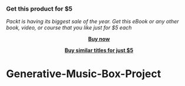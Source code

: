 
### Get this product for $5

<i>Packt is having its biggest sale of the year. Get this eBook or any other book, video, or course that you like just for $5 each</i>


<b><p align='center'>[Buy now](https://packt.link/9781801812306)</p></b>


<b><p align='center'>[Buy similar titles for just $5](https://subscription.packtpub.com/search)</p></b>


# Generative-Music-Box-Project